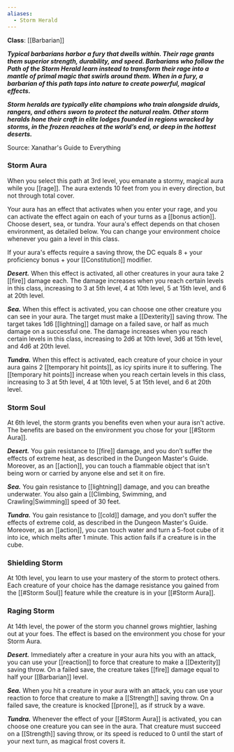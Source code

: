 ```yaml
---
aliases:
  - Storm Herald
---
```

**Class**: [[Barbarian]] 

**_Typical barbarians harbor a fury that dwells within. Their rage grants them superior strength, durability, and speed. Barbarians who follow the Path of the Storm Herald learn instead to transform their rage into a mantle of primal magic that swirls around them. When in a fury, a barbarian of this path taps into nature to create powerful, magical effects._**

**_Storm heralds are typically elite champions who train alongside druids, rangers, and others sworn to protect the natural realm. Other storm heralds hone their craft in elite lodges founded in regions wracked by storms, in the frozen reaches at the world’s end, or deep in the hottest deserts._**

Source: Xanathar's Guide to Everything

### Storm Aura

When you select this path at 3rd level, you emanate a stormy, magical aura while you [[rage]]. The aura extends 10 feet from you in every direction, but not through total cover.

Your aura has an effect that activates when you enter your rage, and you can activate the effect again on each of your turns as a [[bonus action]]. Choose desert, sea, or tundra. Your aura's effect depends on that chosen environment, as detailed below. You can change your environment choice whenever you gain a level in this class.

If your aura's effects require a saving throw, the DC equals 8 + your proficiency bonus + your [[Constitution]] modifier.

**_Desert._** When this effect is activated, all other creatures in your aura take 2 [[fire]] damage each. The damage increases when you reach certain levels in this class, increasing to 3 at 5th level, 4 at 10th level, 5 at 15th level, and 6 at 20th level.

**_Sea._** When this effect is activated, you can choose one other creature you can see in your aura. The target must make a [[Dexterity]] saving throw. The target takes 1d6 [[lightning]] damage on a failed save, or half as much damage on a successful one. The damage increases when you reach certain levels in this class, increasing to 2d6 at 10th level, 3d6 at 15th level, and 4d6 at 20th level.

**_Tundra._** When this effect is activated, each creature of your choice in your aura gains 2 [[temporary hit points]], as icy spirits inure it to suffering. The [[temporary hit points]] increase when you reach certain levels in this class, increasing to 3 at 5th level, 4 at 10th level, 5 at 15th level, and 6 at 20th level.

### Storm Soul

At 6th level, the storm grants you benefits even when your aura isn't active. The benefits are based on the environment you chose for your [[#Storm Aura]].

**_Desert._** You gain resistance to [[fire]] damage, and you don’t suffer the effects of extreme heat, as described in the Dungeon Master's Guide. Moreover, as an [[action]], you can touch a flammable object that isn't being worn or carried by anyone else and set it on fire.

**_Sea._** You gain resistance to [[lightning]] damage, and you can breathe underwater. You also gain a [[Climbing, Swimming, and Crawling|Swimming]] speed of 30 feet.

**_Tundra._** You gain resistance to [[cold]] damage, and you don’t suffer the effects of extreme cold, as described in the Dungeon Master's Guide. Moreover, as an [[action]], you can touch water and turn a 5-foot cube of it into ice, which melts after 1 minute. This action fails if a creature is in the cube.

### Shielding Storm

At 10th level, you learn to use your mastery of the storm to protect others. Each creature of your choice has the damage resistance you gained from the [[#Storm Soul]] feature while the creature is in your [[#Storm Aura]].

### Raging Storm

At 14th level, the power of the storm you channel grows mightier, lashing out at your foes. The effect is based on the environment you chose for your Storm Aura.

**_Desert._** Immediately after a creature in your aura hits you with an attack, you can use your [[reaction]] to force that creature to make a [[Dexterity]] saving throw. On a failed save, the creature takes [[fire]] damage equal to half your [[Barbarian]] level.

**_Sea._** When you hit a creature in your aura with an attack, you can use your reaction to force that creature to make a [[Strength]] saving throw. On a failed save, the creature is knocked [[prone]], as if struck by a wave.

**_Tundra._** Whenever the effect of your [[#Storm Aura]] is activated, you can choose one creature you can see in the aura. That creature must succeed on a [[Strength]] saving throw, or its speed is reduced to 0 until the start of your next turn, as magical frost covers it.